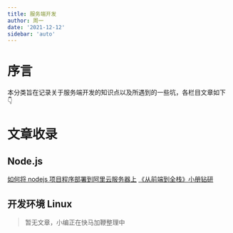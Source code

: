 ```yaml
---
title: 服务端开发
author: 周一
date: '2021-12-12'
sidebar: 'auto'
---
```


# 序言

本分类旨在记录关于服务端开发的知识点以及所遇到的一些坑，各栏目文章如下 👇

# 文章收录

## Node.js

[如何将 nodejs 项目程序部署到阿里云服务器上](Node/001_deploy.md)
[《从前端到全栈》小册钻研](Node/002_fullStack.md)

## 开发环境 Linux

> 暂无文章，小编正在快马加鞭整理中
